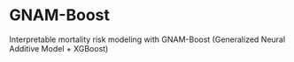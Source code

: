 # GNAM-Boost
Interpretable mortality risk modeling with GNAM-Boost (Generalized Neural Additive Model + XGBoost)

